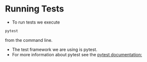 # Running Tests
* To run tests we execute
```bash
pytest
```
 from the command line.
* The test framework we are using is pytest.
* For more information about pytest see the [pytest documentation:](https://docs.pytest.org/en/latest/getting-started.html#getstarted)
